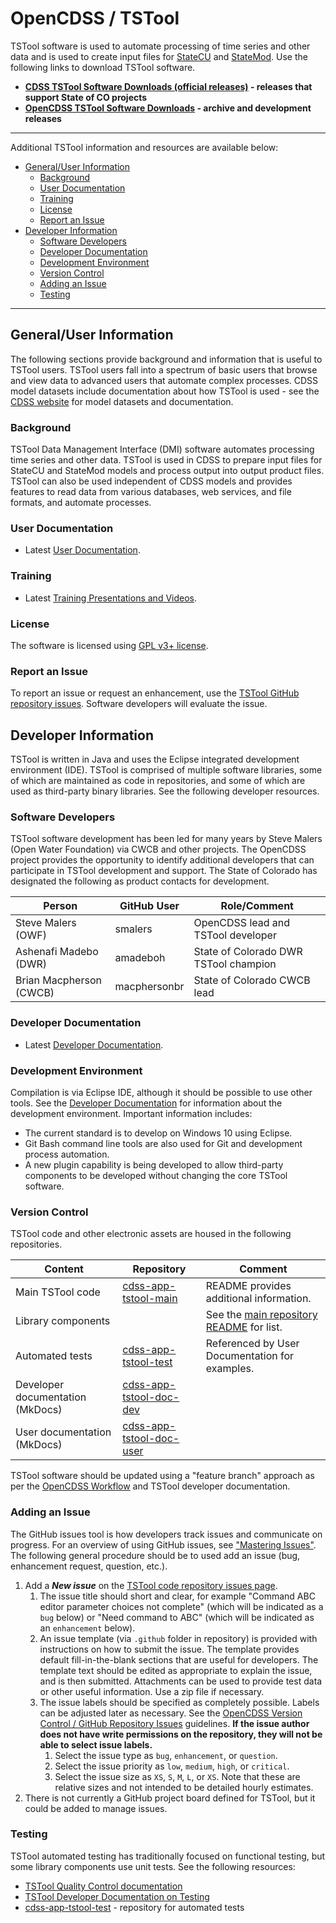 # OpenCDSS / TSTool #

TSTool software is used to automate processing of time series and other data
and is used to create input files for
[StateCU](statecu.md) and
[StateMod](statemod.md).
Use the following links to download TSTool software.

* **[CDSS TSTool Software Downloads (official releases)](https://cdss.colorado.gov/software/tstool) - releases that support State of CO projects**
* **[OpenCDSS TSTool Software Downloads](http://opencdss.state.co.us/tstool/) - archive and development releases**

--------------

Additional TSTool information and resources are available below:

* [General/User Information](#generaluser-information)
	+ [Background](#background)
	+ [User Documentation](#user-documentation)
	+ [Training](#training)
	+ [License](#license)
	+ [Report an Issue](#report-an-issue)
* [Developer Information](#developer-information)
	+ [Software Developers](#software-developers)
	+ [Developer Documentation](#developer-documentation)
	+ [Development Environment](#development-environment)
	+ [Version Control](#version-control)
	+ [Adding an Issue](#adding-an-issue)
	+ [Testing](#testing)

------------------

## General/User Information  ##

The following sections provide background and information that is useful to TSTool users.
TSTool users fall into a spectrum of basic users that browse and view data to advanced users that automate complex processes.
CDSS model datasets include documentation about how TSTool is used - see the
[CDSS website](https://cdss.colorado.gov/) for model datasets and documentation.

### Background ###

TSTool Data Management Interface (DMI) software automates processing time series and other data.
TSTool is used in CDSS to prepare input files for StateCU and StateMod models
and process output into output product files.
TSTool can also be used independent of CDSS models and provides features to read data from
various databases, web services, and file formats, and automate processes.

### User Documentation ###

* Latest [User Documentation](http://opencdss.state.co.us/tstool/latest/doc-user/).

### Training ###

* Latest [Training Presentations and Videos](http://opencdss.state.co.us/tstool/latest/training-user/).

### License ###

The software is licensed using [GPL v3+ license](https://github.com/OpenCDSS/cdss-app-tstool-main/blob/master/LICENSE.md).

### Report an Issue ###

To report an issue or request an enhancement,
use the [TSTool GitHub repository issues](https://github.com/OpenCDSS/cdss-app-tstool-main/issues).
Software developers will evaluate the issue.

## Developer Information ##

TSTool is written in Java and uses the Eclipse integrated development environment (IDE).
TSTool is comprised of multiple software libraries, some of which are maintained as code in repositories,
and some of which are used as third-party binary libraries.
See the following developer resources.

### Software Developers ###

TSTool software development has been led for many years by Steve Malers (Open Water Foundation) via CWCB and other projects.
The OpenCDSS project provides the opportunity to identify additional developers that can
participate in TSTool development and support.
The State of Colorado has designated the following as product contacts for development.

|**Person**             |**GitHub User**|**Role/Comment**|
|-----------------------|---------------|--------------------------------------------------------------------------------|
|Steve Malers (OWF)     |smalers        |OpenCDSS lead and TSTool developer                                              | 
|Ashenafi Madebo (DWR)  |amadeboh       |State of Colorado DWR TSTool champion                                           |
|Brian Macpherson (CWCB)|macphersonbr   |State of Colorado CWCB lead                                                     |

### Developer Documentation ###

* Latest [Developer Documentation](http://opencdss.state.co.us/tstool/latest/doc-dev/).

### Development Environment ###

Compilation is via Eclipse IDE, although it should be possible to use other tools.
See the [Developer Documentation](http://opencdss.state.co.us/tstool/latest/doc-dev/)
for information about the development environment.
Important information includes:

* The current standard is to develop on Windows 10 using Eclipse.
* Git Bash command line tools are also used for Git and development process automation.
* A new plugin capability is being developed to allow third-party components to be developed
without changing the core TSTool software.

### Version Control ###

TSTool code and other electronic assets are housed in the following repositories.

|**Content**                     |**Repository**|**Comment**|
|--------------------------------|--------------|-----------|
|Main TSTool code                |[cdss-app-tstool-main](https://github.com/OpenCDSS/cdss-app-tstool-main)|README provides additional information.|
|Library components              ||See the [main repository README](https://github.com/OpenCDSS/cdss-app-tstool-main) for list.|
|Automated tests                 |[cdss-app-tstool-test](https://github.com/OpenCDSS/cdss-app-tstool-test)|Referenced by User Documentation for examples.|
|Developer documentation (MkDocs)|[cdss-app-tstool-doc-dev](https://github.com/OpenCDSS/cdss-app-tstool-doc-dev)||
|User documentation (MkDocs)     |[cdss-app-tstool-doc-user](https://github.com/OpenCDSS/cdss-app-tstool-doc-user)||

TSTool software should be updated using a "feature branch" approach as per the [OpenCDSS Workflow](workflow.md)
and TSTool developer documentation.

### Adding an Issue ###

The GitHub issues tool is how developers track issues and communicate on progress.
For an overview of using GitHub issues, see ["Mastering Issues"](https://guides.github.com/features/issues/).
The following general procedure should be to used add an issue (bug, enhancement request, question, etc.).

1. Add a ***New issue*** on the [TSTool code repository issues page](https://github.com/OpenCDSS/cdss-app-tstool-main/issues).
	1. The issue title should short and clear, for example "Command ABC editor parameter choices not complete"
	(which will be indicated as a `bug` below) or
	"Need command to ABC" (which will be indicated as an `enhancement` below).
	2. An issue template (via `.github` folder in repository) is provided with instructions on how to submit the issue.
	The template provides default fill-in-the-blank sections that are useful for developers.
	The template text should be edited as appropriate to explain the issue, and is then submitted.
	Attachments can be used to provide test data or other useful information.  Use a zip file if necessary.
	3. The issue labels should be specified as completely possible.
	Labels can be adjusted later as necessary.
	See the [OpenCDSS Version Control / GitHub Repository Issues](version-control.md#github-repository-issues) guidelines.
	**If the issue author does not have write permissions on the repository, they will not be able to select issue labels.**
		1. Select the issue type as `bug`, `enhancement`, or `question`.
		2. Select the issue priority as `low`, `medium`, `high`, or `critical`.
		3. Select the issue size as `XS`, `S`, `M`, `L`, or `XS`.
		Note that these are relative sizes and not intended to be detailed hourly estimates.
2. There is not currently a GitHub project board defined for TSTool, but it could be added to manage issues.

### Testing ###

TSTool automated testing has traditionally focused on functional testing, but some library components
use unit tests.  See the following resources:

* [TSTool Quality Control documentation](http://opencdss.state.co.us/tstool/latest/doc-user/quality-control/quality-control/)
* [TSTool Developer Documentation on Testing](http://opencdss.state.co.us/tstool/latest/doc-dev/dev-tasks/testing/testing/)
* [cdss-app-tstool-test](https://github.com/OpenCDSS/cdss-app-tstool-test) - repository for automated tests
